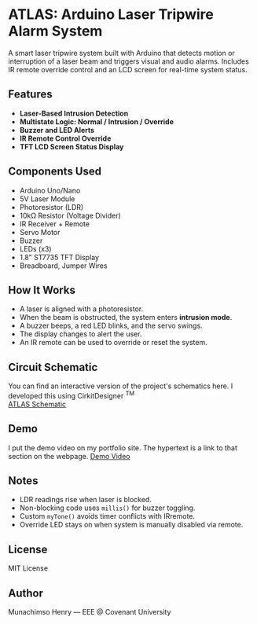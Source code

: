 # ATLAS: Arduino Laser Tripwire Alarm System 

A smart laser tripwire system built with Arduino that detects motion or interruption of a laser beam and triggers visual and audio alarms. Includes IR remote override control and an LCD screen for real-time system status.

## Features

- **Laser-Based Intrusion Detection**
- **Multistate Logic: Normal / Intrusion / Override**
- **Buzzer and LED Alerts**
- **IR Remote Control Override**
- **TFT LCD Screen Status Display**

## Components Used

- Arduino Uno/Nano
- 5V Laser Module
- Photoresistor (LDR)
- 10kΩ Resistor (Voltage Divider)
- IR Receiver + Remote
- Servo Motor
- Buzzer
- LEDs (x3)
- 1.8" ST7735 TFT Display
- Breadboard, Jumper Wires

## How It Works

- A laser is aligned with a photoresistor.
- When the beam is obstructed, the system enters **intrusion mode**.
- A buzzer beeps, a red LED blinks, and the servo swings.
- The display changes to alert the user.
- An IR remote can be used to override or reset the system.

## Circuit Schematic

You can find an interactive version of the project's schematics here. I developed this using CirkitDesigner <sup>TM</sup> <br>
[ATLAS Schematic](https://app.cirkitdesigner.com/project/25f5dbe2-e3fa-4537-9047-c97edf9c66f3)

## Demo

I put the demo video on my portfolio site. The hypertext is a link to that section on the webpage.
[Demo Video](https://munachimsohenry.wixsite.com/my-site/copy-of-project-6-atmoslog#:~:text=in%20the%20system.-,Demonstration%20Video,-In%20the%20demo)

## Notes

- LDR readings rise when laser is blocked.
- Non-blocking code uses `millis()` for buzzer toggling.
- Custom `myTone()` avoids timer conflicts with IRremote.
- Override LED stays on when system is manually disabled via remote.

## License

MIT License

## Author

Munachimso Henry — EEE @ Covenant University
